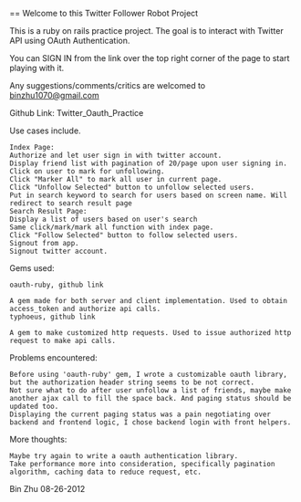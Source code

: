 == Welcome to this Twitter Follower Robot Project


This is a ruby on rails practice project. The goal is to interact with Twitter API using OAuth Authentication.

You can SIGN IN from the link over the top right corner of the page to start playing with it.

Any suggestions/comments/critics are welcomed to binzhu1070@gmail.com

Github Link: Twitter_Oauth_Practice

Use cases include.

    Index Page:
    Authorize and let user sign in with twitter account.
    Display friend list with pagination of 20/page upon user signing in.
    Click on user to mark for unfollowing.
    Click "Marker All" to mark all user in current page.
    Click "Unfollow Selected" button to unfollow selected users.
    Put in search keyword to search for users based on screen name. Will redirect to search result page
    Search Result Page:
    Display a list of users based on user's search
    Same click/mark/mark all function with index page.
    Click "Follow Selected" button to follow selected users.
    Signout from app.
    Signout twitter account.

Gems used:

    oauth-ruby, github link

    A gem made for both server and client implementation. Used to obtain access_token and authorize api calls.
    typhoeus, github link

    A gem to make customized http requests. Used to issue authorized http request to make api calls.

Problems encountered:

    Before using 'oauth-ruby' gem, I wrote a customizable oauth library, but the authorization header string seems to be not correct.
    Not sure what to do after user unfollow a list of friends, maybe make another ajax call to fill the space back. And paging status should be updated too.
    Displaying the current paging status was a pain negotiating over backend and frontend logic, I chose backend login with front helpers.

More thoughts:

    Maybe try again to write a oauth authentication library.
    Take performance more into consideration, specifically pagination algorithm, caching data to reduce request, etc.


Bin Zhu 08-26-2012
